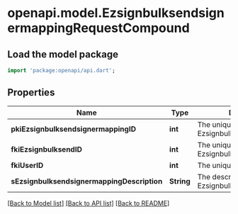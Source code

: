 # openapi.model.EzsignbulksendsignermappingRequestCompound

## Load the model package
```dart
import 'package:openapi/api.dart';
```

## Properties
Name | Type | Description | Notes
------------ | ------------- | ------------- | -------------
**pkiEzsignbulksendsignermappingID** | **int** | The unique ID of the Ezsignbulksendsignermapping | [optional] 
**fkiEzsignbulksendID** | **int** | The unique ID of the Ezsignbulksend | 
**fkiUserID** | **int** | The unique ID of the User | [optional] 
**sEzsignbulksendsignermappingDescription** | **String** | The description of the Ezsignbulksendsignermapping | 

[[Back to Model list]](../README.md#documentation-for-models) [[Back to API list]](../README.md#documentation-for-api-endpoints) [[Back to README]](../README.md)


